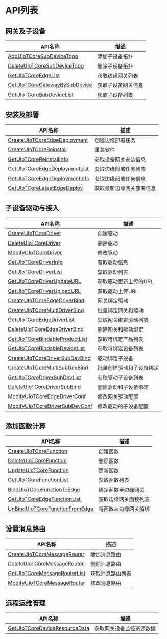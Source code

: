 # API列表



## 网关及子设备

| API名称                       | 描述               |
| ----------------------------- | ------------------ |
| [AddUIoTCoreSubDeviceTopo](./gateway_subdevice/AddUIoTCoreSubDeviceTopo)      | 添加子设备拓扑     |
| [DeleteUIoTCoreSubDeviceTopo](./gateway_subdevice/DeleteUIoTCoreSubDeviceTopo)   | 删除子设备拓扑     |
| [GetUIoTCoreEdgeList](./gateway_subdevice/GetUIoTCoreEdgeList)           | 获取边缘网关列表   |
| [GetUIoTCoreGatewayBySubDevice](./gateway_subdevice/GetUIoTCoreGatewayBySubDevice) | 获取子设备网关信息 |
| [GetUIoTCoreSubDeviceList](./gateway_subdevice/GetUIoTCoreSubDeviceList)      |获取子设备列表      |



## 安装及部署

| API名称                       | 描述                     |
| ----------------------------- | ------------------------ |
| [CreateUIoTCoreEdgeDeployment](./install_deploy/CreateUIoTCoreEdgeDeployment)  | 创建边缘部署任务         |
| [CreateUIoTCoreReinstall](./install_deploy/CreateUIoTCoreReinstall)       | 重装软件                 |
| [GetUIoTCoreReinstallInfo](./install_deploy/GetUIoTCoreReinstallInfo)      | 获取设备网关安装信息     |
| [GetUIoTCoreEdgeDeploymentList](./install_deploy/GetUIoTCoreEdgeDeploymentList) | 获取边缘部署任务列表     |
| [GetUIoTCoreEdgeDeploymentInfo](./install_deploy/GetUIoTCoreEdgeDeploymentInfo) | 获取边缘部署任务信息     |
| [GetUIoTCoreLatestEdgeDeploy](./install_deploy/GetUIoTCoreLatestEdgeDeploy)   | 获取最新边缘网关部署信息 |



## 子设备驱动与接入

| API名称                        | 描述                     |
| ------------------------------ | ------------------------ |
| [CreateUIoTCoreDriver](./subdev_driver_access/CreateUIoTCoreDriver)           | 创建驱动                 |
| [DeleteUIoTCoreDriver](./subdev_driver_access/DeleteUIoTCoreDriver)           | 删除驱动                 |
| [ModifyUIoTCoreDriver](./subdev_driver_access/ModifyUIoTCoreDriver)           | 修改驱动                 |
| [GetUIoTCoreDriverInfo](./subdev_driver_access/GetUIoTCoreDriverInfo)          | 获取驱动信息             |
| [GetUIoTCoreDriverList](./subdev_driver_access/GetUIoTCoreDriverList)          | 获取驱动列表             |
| [GetUIoTCoreDriverUpdateURL](./subdev_driver_access/GetUIoTCoreDriverUpdateURL)     | 获取驱动更新上传的URL    |
| [GetUIoTCoreDriverUploadURL](./subdev_driver_access/GetUIoTCoreDriverUploadURL)     | 获取驱动上传URL          |
| [CreateUIoTCoreEdgeDriverBind](./subdev_driver_access/CreateUIoTCoreEdgeDriverBind)   | 网关绑定驱动             |
| [CreateUIoTCoreMultiDriverBind](./subdev_driver_access/CreateUIoTCoreMultiDriverBind)  | 批量绑定网关和驱动       |
| [GetUIoTCoreEdgeDriverList](./subdev_driver_access/GetUIoTCoreEdgeDriverList)      | 获取网关绑定驱动列表     |
| [DeleteUIoTCoreEdgeDriverBind](./subdev_driver_access/DeleteUIoTCoreEdgeDriverBind)   | 删除网关和驱动绑定       |
| [GetUIoTCoreBindableProductList](./subdev_driver_access/GetUIoTCoreBindableProductList) | 获取可绑定产品列表       |
| [GetUIoTCoreBindableDeviceList](./subdev_driver_access/GetUIoTCoreBindableDeviceList)  | 获取可绑定设备列表       |
| [CreateUIoTCoreDriverSubDevBind](./subdev_driver_access/CreateUIoTCoreDriverSubDevBind) | 驱动绑定子设备           |
| [CreateUIoTCoreMultiSubDevBind](./subdev_driver_access/CreateUIoTCoreMultiSubDevBind)  | 批量创建驱动和子设备绑定 |
| [GetUIoTCoreDriverSubDevList](./subdev_driver_access/GetUIoTCoreDriverSubDevList)    | 获取驱动子设备列表       |
| [DeleteUIoTCoreDriverSubBind](./subdev_driver_access/DeleteUIoTCoreDriverSubBind)    | 删除驱动和子设备绑定     |
| [ModifyUIoTCoreEdgeDriverConf](./subdev_driver_access/ModifyUIoTCoreEdgeDriverConf)   | 修改网关驱动配置         |
| [ModifyUIoTCoreDriverSubDevConf](./subdev_driver_access/ModifyUIoTCoreDriverSubDevConf) | 修改驱动的子设备配置     |



## 添加函数计算

| API名称                        | 描述                 |
| ------------------------------ | -------------------- |
| [CreateUIoTCoreFunction](./edge_computing/CreateUIoTCoreFunction)         | 创建函数             |
| [DeleteUIoTCoreFunction](./edge_computing/DeleteUIoTCoreFunction)         | 删除函数             |
| [UpdateUIoTCoreFunction](./edge_computing/UpdateUIoTCoreFunction)         | 更新函数             |
| [GetUIoTCoreFunctionList](./edge_computing/GetUIoTCoreFunctionList)        | 获取函数列表         |
| [BindUIoTCoreFunctionToEdge](./edge_computing/BindUIoTCoreFunctionToEdge)     | 绑定函数至边缘网关   |
| [GetUIoTCoreEdgeFunctionList](./edge_computing/GetUIoTCoreEdgeFunctionList)    | 获取边缘网关函数列表 |
| [UnBindUIoTCoreFunctionFromEdge](./edge_computing/UnBindUIoTCoreFunctionFromEdge) | 将函数从边缘网关解绑 |


## 设置消息路由

| API名称                      | 描述             |
| ---------------------------- | ---------------- |
| [CreateUIoTCoreMessageRouter](./message_route/CreateUIoTCoreMessageRouter)  | 增加消息路由     |
| [DeleteUIoTCoreMessageRouter](./message_route/DeleteUIoTCoreMessageRouter)  | 删除消息路由     |
| [GetUIoTCoreMessageRouterList](./message_route/GetUIoTCoreMessageRouterList) | 获取消息路由列表 |
| [ModifyUIoTCoreMessageRouter](./message_route/ModifyUIoTCoreMessageRouter)  | 修改消息路由     |



## 远程运维管理

| API名称                       | 描述                     |
| ----------------------------- | ------------------------ |
| [GetUIoTCoreDeviceResourceData](./remote_maintaince/GetUIoTCoreDeviceResourceData) | 获取网关设备监控资源数据 |

